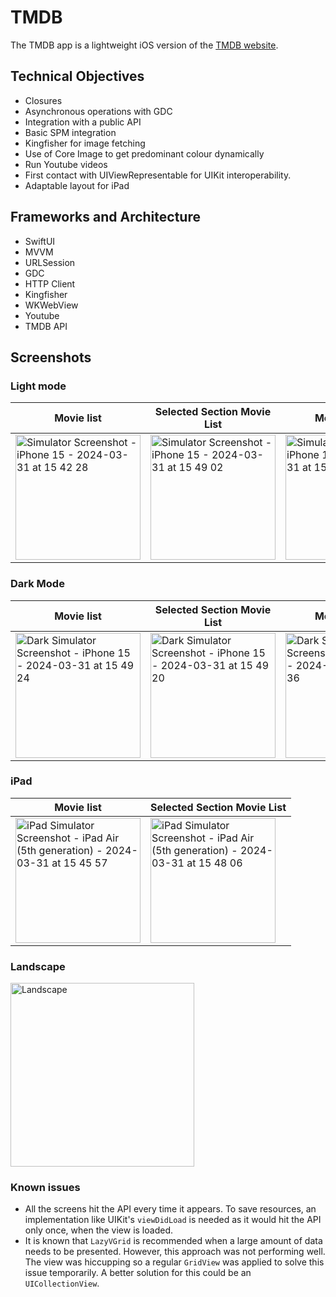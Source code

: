 #  TMDB

The TMDB app is a lightweight iOS version of the [TMDB website](https://www.themoviedb.org/).

## Technical Objectives

- Closures
- Asynchronous operations with GDC
- Integration with a public API
- Basic SPM integration
- Kingfisher for image fetching
- Use of Core Image to get predominant colour dynamically
- Run Youtube videos
- First contact with UIViewRepresentable for UIKit interoperability.
- Adaptable layout for iPad

## Frameworks and Architecture

- SwiftUI
- MVVM
- URLSession
- GDC
- HTTP Client
- Kingfisher
- WKWebView
- Youtube
- TMDB API

## Screenshots

### Light mode

| Movie list | Selected Section Movie List | Movie Details |
|---|---|---|
| <img width="200" alt="Simulator Screenshot - iPhone 15 - 2024-03-31 at 15 42 28" src="https://github.com/npoliciano/TMDB-iOS/assets/119764048/294f45e6-2b59-4703-a057-34d7851905a2"> | <img width="200" alt="Simulator Screenshot - iPhone 15 - 2024-03-31 at 15 49 02" src="https://github.com/npoliciano/TMDB-iOS/assets/119764048/8ea51ea7-d9f8-4f0a-adc6-6f4217c1488a"> | <img width="200" alt="Simulator Screenshot - iPhone 15 - 2024-03-31 at 15 43 44" src="https://github.com/npoliciano/TMDB-iOS/assets/119764048/a8d068d2-2ad6-4059-954b-c2564f24b618"> |

### Dark Mode

| Movie list | Selected Section Movie List | Movie Details |
|---| --- |---|
| <img width="200" alt="Dark Simulator Screenshot - iPhone 15 - 2024-03-31 at 15 49 24" src="https://github.com/npoliciano/TMDB-iOS/assets/119764048/e67cf646-9533-413f-a317-0b0fcf4f0729"> | <img width="200" alt="Dark Simulator Screenshot - iPhone 15 - 2024-03-31 at 15 49 20" src="https://github.com/npoliciano/TMDB-iOS/assets/119764048/bae87e5e-7dac-4790-b6d3-70e7a3f10847"> | <img width="200" alt="Dark Simulator Screenshot - iPhone 15 - 2024-03-31 at 15 49 36" src="https://github.com/npoliciano/TMDB-iOS/assets/119764048/12d4acaf-804e-44c1-82c5-6129158e0da8"> |

### iPad

| Movie list | Selected Section Movie List |
|---|---|
| <img width="200" alt="iPad Simulator Screenshot - iPad Air (5th generation) - 2024-03-31 at 15 45 57" src="https://github.com/npoliciano/TMDB-iOS/assets/119764048/ba5cd9d6-5bdd-4599-9219-57b95df7777c"> | <img width="200" alt="iPad Simulator Screenshot - iPad Air (5th generation) - 2024-03-31 at 15 48 06" src="https://github.com/npoliciano/TMDB-iOS/assets/119764048/3ea5618a-8b79-4ee4-be2e-6ff7740e5efc"> |  


### Landscape

 <img width="294" alt="Landscape" src="https://github.com/npoliciano/TMDB-iOS/assets/119764048/2513c211-a106-4c32-ba61-b814fedfdf19">


### Known issues

- All the screens hit the API every time it appears. To save resources, an implementation like UIKit's `viewDidLoad` is needed as it would hit the API only once, when the view is loaded.
- It is known that `LazyVGrid` is recommended when a large amount of data needs to be presented. However, this approach was not performing well. The view was hiccupping so a regular `GridView` was applied to solve this issue temporarily. A better solution for this could be an `UICollectionView`.
